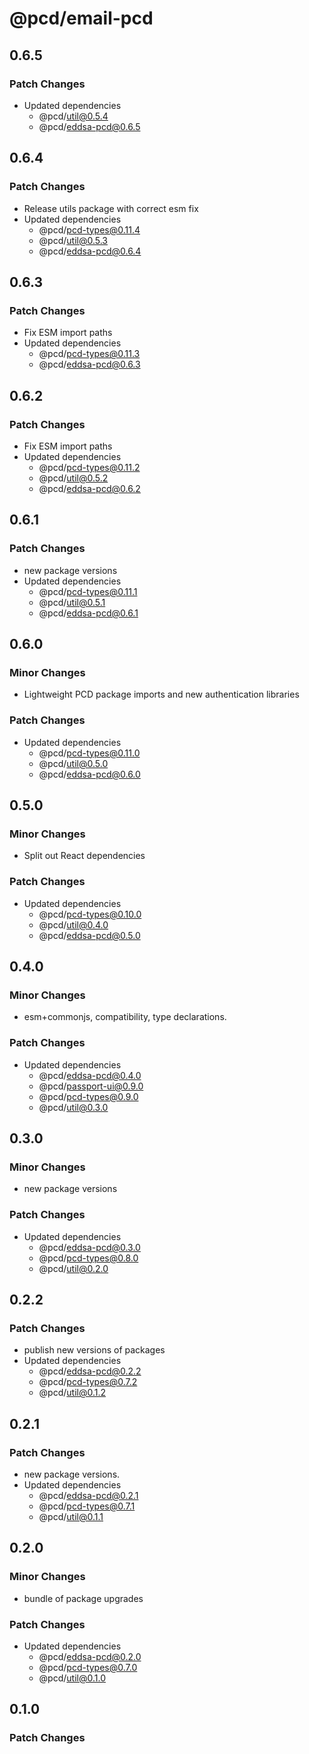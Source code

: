 # @pcd/email-pcd

## 0.6.5

### Patch Changes

- Updated dependencies
  - @pcd/util@0.5.4
  - @pcd/eddsa-pcd@0.6.5

## 0.6.4

### Patch Changes

- Release utils package with correct esm fix
- Updated dependencies
  - @pcd/pcd-types@0.11.4
  - @pcd/util@0.5.3
  - @pcd/eddsa-pcd@0.6.4

## 0.6.3

### Patch Changes

- Fix ESM import paths
- Updated dependencies
  - @pcd/pcd-types@0.11.3
  - @pcd/eddsa-pcd@0.6.3

## 0.6.2

### Patch Changes

- Fix ESM import paths
- Updated dependencies
  - @pcd/pcd-types@0.11.2
  - @pcd/util@0.5.2
  - @pcd/eddsa-pcd@0.6.2

## 0.6.1

### Patch Changes

- new package versions
- Updated dependencies
  - @pcd/pcd-types@0.11.1
  - @pcd/util@0.5.1
  - @pcd/eddsa-pcd@0.6.1

## 0.6.0

### Minor Changes

- Lightweight PCD package imports and new authentication libraries

### Patch Changes

- Updated dependencies
  - @pcd/pcd-types@0.11.0
  - @pcd/util@0.5.0
  - @pcd/eddsa-pcd@0.6.0

## 0.5.0

### Minor Changes

- Split out React dependencies

### Patch Changes

- Updated dependencies
  - @pcd/pcd-types@0.10.0
  - @pcd/util@0.4.0
  - @pcd/eddsa-pcd@0.5.0

## 0.4.0

### Minor Changes

- esm+commonjs, compatibility, type declarations.

### Patch Changes

- Updated dependencies
  - @pcd/eddsa-pcd@0.4.0
  - @pcd/passport-ui@0.9.0
  - @pcd/pcd-types@0.9.0
  - @pcd/util@0.3.0

## 0.3.0

### Minor Changes

- new package versions

### Patch Changes

- Updated dependencies
  - @pcd/eddsa-pcd@0.3.0
  - @pcd/pcd-types@0.8.0
  - @pcd/util@0.2.0

## 0.2.2

### Patch Changes

- publish new versions of packages
- Updated dependencies
  - @pcd/eddsa-pcd@0.2.2
  - @pcd/pcd-types@0.7.2
  - @pcd/util@0.1.2

## 0.2.1

### Patch Changes

- new package versions.
- Updated dependencies
  - @pcd/eddsa-pcd@0.2.1
  - @pcd/pcd-types@0.7.1
  - @pcd/util@0.1.1

## 0.2.0

### Minor Changes

- bundle of package upgrades

### Patch Changes

- Updated dependencies
  - @pcd/eddsa-pcd@0.2.0
  - @pcd/pcd-types@0.7.0
  - @pcd/util@0.1.0

## 0.1.0

### Patch Changes
